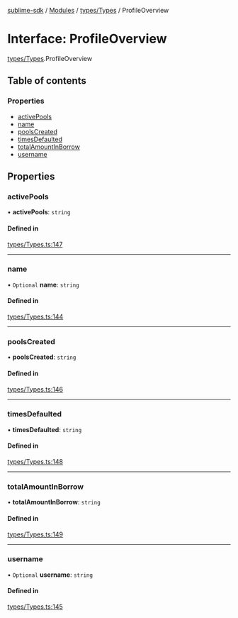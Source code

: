 [sublime-sdk](../README.md) / [Modules](../modules.md) / [types/Types](../modules/types_Types.md) / ProfileOverview

# Interface: ProfileOverview

[types/Types](../modules/types_Types.md).ProfileOverview

## Table of contents

### Properties

- [activePools](types_Types.ProfileOverview.md#activepools)
- [name](types_Types.ProfileOverview.md#name)
- [poolsCreated](types_Types.ProfileOverview.md#poolscreated)
- [timesDefaulted](types_Types.ProfileOverview.md#timesdefaulted)
- [totalAmountInBorrow](types_Types.ProfileOverview.md#totalamountinborrow)
- [username](types_Types.ProfileOverview.md#username)

## Properties

### activePools

• **activePools**: `string`

#### Defined in

[types/Types.ts:147](https://github.com/akshay111meher/sublime-sdk/blob/25ef7a9/src/types/Types.ts#L147)

___

### name

• `Optional` **name**: `string`

#### Defined in

[types/Types.ts:144](https://github.com/akshay111meher/sublime-sdk/blob/25ef7a9/src/types/Types.ts#L144)

___

### poolsCreated

• **poolsCreated**: `string`

#### Defined in

[types/Types.ts:146](https://github.com/akshay111meher/sublime-sdk/blob/25ef7a9/src/types/Types.ts#L146)

___

### timesDefaulted

• **timesDefaulted**: `string`

#### Defined in

[types/Types.ts:148](https://github.com/akshay111meher/sublime-sdk/blob/25ef7a9/src/types/Types.ts#L148)

___

### totalAmountInBorrow

• **totalAmountInBorrow**: `string`

#### Defined in

[types/Types.ts:149](https://github.com/akshay111meher/sublime-sdk/blob/25ef7a9/src/types/Types.ts#L149)

___

### username

• `Optional` **username**: `string`

#### Defined in

[types/Types.ts:145](https://github.com/akshay111meher/sublime-sdk/blob/25ef7a9/src/types/Types.ts#L145)
